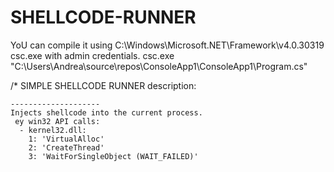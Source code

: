 # SHELLCODE-RUNNER

YoU can compile it using C:\Windows\Microsoft.NET\Framework\v4.0.30319 csc.exe with admin credentials.
csc.exe "C:\Users\Andrea\source\repos\ConsoleApp1\ConsoleApp1\Program.cs"


/*	SIMPLE SHELLCODE RUNNER
description: 

	--------------------
	Injects shellcode into the current process.
     ey win32 API calls:
      - kernel32.dll:
        1: 'VirtualAlloc'
        2: 'CreateThread'
        3: 'WaitForSingleObject (WAIT_FAILED)'
